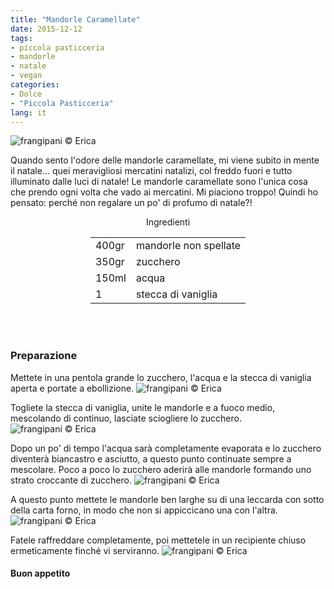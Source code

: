 ```yaml
---
title: "Mandorle Caramellate"
date: 2015-12-12
tags:
- piccola pasticceria
- mandorle
- natale
- vegan
categories:
- Dolce
- "Piccola Pasticceria"
lang: it
---
```

![](header.jpg "frangipani © Erica")

Quando sento l'odore delle mandorle caramellate, mi viene subito in mente il natale... quei meravigliosi mercatini natalizi, col freddo fuori e tutto illuminato dalle luci di natale! Le mandorle caramellate sono l'unica cosa che prendo ogni volta che vado ai mercatini. Mi piaciono troppo! Quindi ho pensato: perché non regalare un po' di profumo di natale?! 


<div id="wrapper" style="text-align: center">
  <div id="yourdiv" style="display: inline-block;">
    <div class="ingredients">
      <div class="ingredients-title">Ingredienti</div>
      <table>
        <tbody>
          </tr>
          <tr>
            <td>400gr</td>
            <td>mandorle non spellate</td>
          </tr>
          <tr>
            <td>350gr</td>
            <td>zucchero</td>
          </tr>
          <tr>
            <td>150ml</td>
            <td>acqua</td>
          </tr>
          <tr>
            <td>1</td>
            <td>stecca di vaniglia</td>   
          </tr>
        </tbody>
      </table>
      <br></br>
    </div>
  </div>
</div>


<h3>
  <font color="grey">
    <i class="fa-solid fa-gears"></i>
  </font> Preparazione
</h3>

Mettete in una pentola grande lo zucchero, l'acqua e la stecca di vaniglia aperta e portate a ebollizione. 
![](zucchero.jpg "frangipani © Erica")

Togliete la stecca di vaniglia, unite le mandorle e a fuoco medio, mescolando di continuo, lasciate sciogliere lo zucchero.
![](mandorle1.jpg "frangipani © Erica")

Dopo un po' di tempo l'acqua sarà completamente evaporata e lo zucchero diventerà biancastro e asciutto, a questo punto continuate sempre a mescolare. Poco a poco lo zucchero aderirà alle mandorle formando uno strato croccante di zucchero.
![](mandorle2.jpg "frangipani © Erica")

A questo punto mettete le mandorle ben larghe su di una leccarda con sotto della carta forno, in modo che non si appiccicano una con l'altra.
![](teglia.jpg "frangipani © Erica")

Fatele raffreddare completamente, poi mettetele in un recipiente chiuso ermeticamente finché vi serviranno.
![](risultato.jpg "frangipani © Erica")


<h4>Buon appetito
  <font color="red">
    <i class="fa-regular fa-face-smile"></i>
  </font>
</h4>